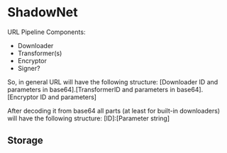# ShadowNet
URL Pipeline Components:
- Downloader
- Transformer(s)
- Encryptor
- Signer?

So, in general URL will have the following structure:
[Downloader ID and parameters in base64].[TransformerID and parameters in base64].[Encryptor ID and parameters]

After decoding it from base64 all parts (at least for built-in downloaders) will have the following structure:
[ID]:[Parameter string]

## Storage

